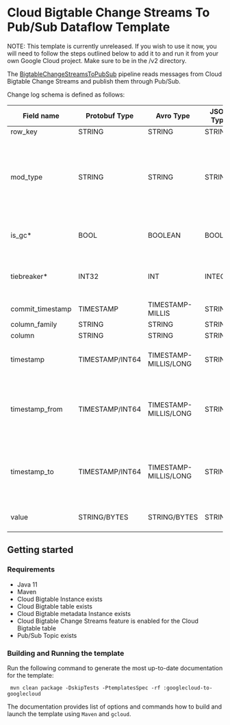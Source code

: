 # Cloud Bigtable Change Streams To Pub/Sub Dataflow Template
NOTE: This template is currently unreleased. If you wish to use it now, you
will need to follow the steps outlined below to add it to and run it from
your own Google Cloud project. Make sure to be in the /v2 directory.

The [BigtableChangeStreamsToPubSub](src/main/java/com/google/cloud/teleport/v2/templates/bigtablechangestreamstopubsub/BigtableChangeStreamsToPubSub.java)
pipeline reads messages from Cloud Bigtable Change Streams and publish them through Pub/Sub.

Change log schema is defined as follows:

| Field name       | Protobuf Type   | Avro Type             | JSON Type | Nullable? | Description                                                                                                                                          |
|------------------|-----------------|-----------------------|-----------|-----------|------------------------------------------------------------------------------------------------------------------------------------------------------|
| row_key          | STRING          | STRING                | STRING    | N         |Bigtable row key                                                                                                                                      |
| mod_type         | STRING          | STRING                | STRING    | N         | Modification type: {SET_CELL, DELETE_CELLS, DELETE_FAMILY}. DeleteFromRow mutation is converted into a series of DELETE_FROM_FAMILY entries.          |
| is_gc*           | BOOL            | BOOLEAN               | BOOL      | Y         | TRUE indicates that mutation was made by garbage collection in CBT                                                                                    |
| tiebreaker*      | INT32           | INT                   | INTEGER   | Y         | CBT tie-breaker value. Used for conflict resolution if two mutations are committed at the sametime.                          | 
| commit_timestamp | TIMESTAMP       | TIMESTAMP-MILLIS      | STRING    | N         | Time when CBT wrote this mutation to a tablet                                                                                |
| column_family    | STRING          | STRING                | STRING    | N         | CBT column family name                                                                                                       |
| column           | STRING          | STRING                | STRING    | Y         | CBT column qualifier                                                                                                         |
| timestamp        | TIMESTAMP/INT64 | TIMESTAMP-MILLIS/LONG | STRING    | Y         | CBT cell’s timestamp. Type is determined by _writeNumericTimestamps_ pipeline option                                         |
| timestamp_from   | TIMESTAMP/INT64    | TIMESTAMP-MILLIS/LONG        | STRING    | Y         | Time range start (inclusive) for a DeleteFromColumn mutation. Type is determined by _writeNumericTimestamps_ pipeline option |
| timestamp_to     | TIMESTAMP/INT64    | TIMESTAMP-MILLIS/LONG        | STRING    | Y         | Time range end (exclusive) for a DeleteFromColumn mutation. Type is determined by _writeNumericTimestamps_ pipeline option |                             
| value            | STRING/BYTES    | STRING/BYTES          | STRING    | Y         | Bigtable cell value. Not specified for delete operations |

## Getting started

### Requirements
* Java 11
* Maven
* Cloud Bigtable Instance exists
* Cloud Bigtable table exists
* Cloud Bigtable metadata Instance exists
* Cloud Bigtable Change Streams feature is enabled for the Cloud Bigtable table
* Pub/Sub Topic exists

### Building and Running the template

Run the following command to generate the most up-to-date documentation for the
template:

```build
 mvn clean package -DskipTests -PtemplatesSpec -rf :googlecloud-to-googlecloud
```

The documentation provides list of options and commands how to build and launch
the template using ``Maven`` and ``gcloud``.